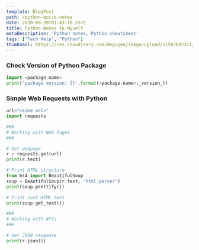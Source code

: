 ```yaml
---
template: BlogPost
path: /python-quick-notes
date: 2020-09-28T01:43:10.537Z
title: Python Notes to Myself
metaDescription: 'Python notes, Python cheatsheet'
tags: ["Tech Help", "Python"]
thumbnail: https://res.cloudinary.com/dnguyen/image/upload/v1587692311/blog/snake_fp6nd1.jpg
---
```

### Check Version of Python Package
```python
import <package-name>
print('package version: {}'.format(<package-name>._version_))
```

### Simple Web Requests with Python
```python
url="<some url>"
import requests

###
# Working with Web Pages
###

# Get webpage
r = requests.get(url)
print(r.text)

# Print HTML structure
from bs4 import BeautifulSoup
soup = BeautifulSoup(r.text, 'html.parser')
print(soup.prettify())

# Print just HTML text
print(soup.get_text())

###
# Working with APIs
###

# Get JSON response
print(r.json())

```

